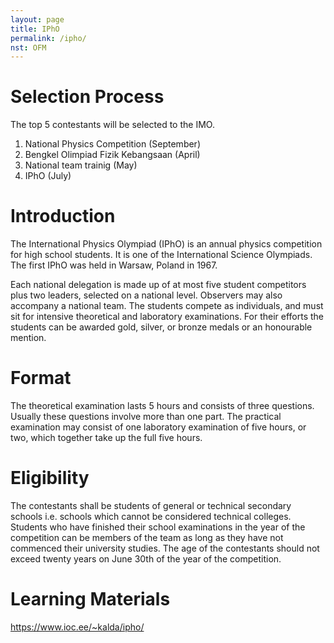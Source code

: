 ```yaml
---
layout: page
title: IPhO
permalink: /ipho/
nst: OFM
---
```

# Selection Process
The top 5 contestants will be selected to the IMO.

1. National Physics Competition (September)
2. Bengkel Olimpiad Fizik Kebangsaan (April)
3. National team trainig (May)
4. IPhO (July)


# Introduction
The International Physics Olympiad (IPhO) is an annual physics competition for high school students. It is one of the International Science Olympiads. The first IPhO was held in Warsaw, Poland in 1967.

Each national delegation is made up of at most five student competitors plus two leaders, selected on a national level. Observers may also accompany a national team. The students compete as individuals, and must sit for intensive theoretical and laboratory examinations. For their efforts the students can be awarded gold, silver, or bronze medals or an honourable mention.

# Format
The theoretical examination lasts 5 hours and consists of three questions. Usually these questions involve more than one part. The practical examination may consist of one laboratory examination of five hours, or two, which together take up the full five hours.

# Eligibility
The contestants shall be students of general or technical secondary schools i.e. schools which cannot be considered technical colleges. Students who have finished their school examinations in the year of the competition can be members of the team as long as they have not commenced their university studies. The age of the contestants should not exceed twenty years on June 30th of the year of the competition.

# Learning Materials
https://www.ioc.ee/~kalda/ipho/
